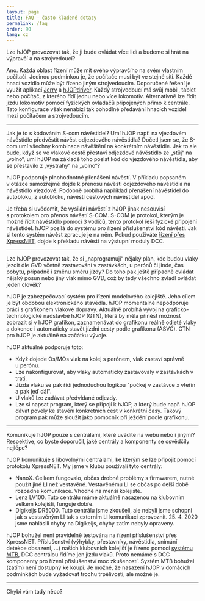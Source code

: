 ```yaml
---
layout: page
title: FAQ – často kladené dotazy
permalink: /faq
order: 90
lang: cz
---
```


<div class="faq-question"><p>Lze hJOP provozovat tak, že ji bude ovládat více
lidí a budeme si hrát na výpravčí a na strojvedoucí?</p></div>

<div class="faq-answer"><p>Ano. Každá oblast řízení může mít svého výpravčího na
svém vlastním počítači.  Jedinou podmínkou je, že počítače musí být ve stejné
síti.  Každé hnací vozidlo může být řízeno jiným strojvedoucím. Doporučené
řešení je využít aplikací <a href="/Jerry">Jerry</a> a <a
href="/hJOPdriver">hJOPdriver</a>. Každý strojvedoucí má svůj mobil, tablet
nebo počítač, z kterého řídí jednu nebo více lokomotiv. Alternativně lze řídit
jízdu lokomotiv pomocí fyzických ovladačů připojených přímo k centrále. Tato
konfigurace však nenabízí tak pohodlné předávání hnacích vozidel mezi počítačem
a strojvedoucím.</p></div>

<hr />

<div class="faq-question"><p>Jak je to s kódováním S-com návěstidel?
Umí hJOP např. na vjezdovém návěstidle předvěstit návěst odjezdového návěstidla?
Dočetl jsem se, že S-com umí všechny kombinace návěštění na konkrétním návěstidle.
Jak to ale bude, když se ve vlakové cestě přestaví odjezdové návěstidlo ze
„stůj“ na „volno“, umí hJOP na základě toho poslat kód do vjezdového návěstidla,
aby se přestavilo z „výstrahy“ na „volno“?</p></div>

<div class="faq-answer">
<p>hJOP podporuje plnohodnotné přenášení návěstí. V příkladu
popsaném v otázce samozřejmě dojde k přenosu návěsti odjezdového návěstidla
na návěstidlo vjezdové. Podobně probíhá například přenášení návěstidel do autobloku,
z autobloku, návěstí cestových návěstidel apod.</p>

<p>Je třeba si uvědomit, že vysílání návěstí z hJOP jinak
nesouvisí s protokolem pro přenos návěstí S-COM. S-COM je protokol, kterým je
možné řídit návěstidlo pomocí 3 vodičů, tento protokol řeší fyzické připojení
návěstidel. hJOP posílá do systému pro řízení příslušenství kód návěsti. Jak si
tento systém návěst zpracuje je na něm. Pokud používáte <a href="/trakce">řízení přes
XpressNET</a>, dojde k překladu návěsti na výstupní moduly DCC.</p>
</div>

<hr />

<div class="faq-question"><p>Lze hJOP provozovat tak, že si „naprogramuji“ nějaký
plán, kde budou vlaky jezdit dle GVD včetně zastavování v zastávkách, u perónů
či jinde, čas pobytu, případně i změnu směru jízdy?  Do toho pak ještě případně
ovládat nějaký posun nebo jiný vlak mimo GVD, což by tedy všechno zvládl
ovládat jeden člověk?</p></div>

<div class="faq-answer">
<p>hJOP je zabezpečovací systém pro řízení modelového kolejiště. Jeho cílem je být
obdobou elektronického stavědla. hJOP momentálně nepodporuje práci s grafikonem
vlakové dopravy. Aktuálně probíhá vývoj na graficko-technologické nadstavbě hJOP
(GTN), která by měla přinést možnost zobrazit si v hJOP grafikon, zaznamenávat
do grafikonu reálně odjeté vlaky a dokonce i automaticky stavět jízdní cesty
podle grafikonu (ASVC). GTN pro hJOP je aktuálně na začátku vývoje.</p>

<p>hJOP aktuálně podporuje toto:</p>

<ul>
<li>Když dojede Os/MOs vlak na kolej s perónem, vlak zastaví správně u perónu.</li>
<li>Lze nakonfigurovat, aby vlaky automaticky zastavovaly v zastávkách v trati.</li>
<li>Jízda vlaku se pak řídí jednoduchou logikou "počkej v zastávce x vteřin a pak jeď dál".</li>
<li>U vlaků lze zadávat předvídané odjezdy.</li>
<li>Lze si napsat program, který se připojí k hJOP, a který bude např. hJOP dávat
povely ke stavění konkrétních cest v konkrétní časy. Takový program pak
může sloužit jako pomocník při ježdění podle grafikonu.</li>
</ul>

<hr />

<div class="faq-question">
<p>Komunikuje hJOP pouze s centrálami, které uvádíte na webu nebo i jinými?
Respektive, co byste doporučil, jaké centrály a komponenty se osvědčily nejlépe?</p>
</div>

<div class="faq-answer">
<p>hJOP komunikuje s libovolnými centrálami, ke kterým se lze připojit pomocí
protokolu XpressNET. My jsme v klubu používali tyto centrály:</p>

<ul>
<li>NanoX. Celkem fungovalo, občas drobné problémy s firmwarem, nutné použít
jiné LI než vestavěné. Vestavěnému LI se občas po delší době rozpadne komunikace.
Vhodné na menší kolejiště.</li>
<li>Lenz LV100. Tuto centrálu máme aktuálně nasazenou na klubovním velkém kolejišti,
funguje dobře.</li>
<li>Digikeijs DR5000. Tuto centrálu jsme zkoušeli, ale nebyli jsme schopni jak
s vestavěným LI tak s externím LI komunikaci zprovoznit. 25. 4. 2020 jsme
nahlásili chyby na Digikeijs, chyby zatím nebyly opraveny.</li>
</ul>

<p>hJOP bohužel není pravidelně testována na řízení příslušenství přes XpressNET.
Příslušenství (výhybky, přestavníky, návěstidla, snímání detekce obsazení, ...)
našich klubovních kolejišť je řízeno pomocí <a href="https://mtb.kmz-brno.cz/">systému
MTB</a>, DCC centrálou řídíme jen jízdu vlaků.
Proto nemáme s DCC komponenty pro řízení příslušenství moc zkušeností.
Systém MTB bohužel (zatím) není dostupný ke koupi. Je možné, že nasazení hJOP
v domácích podmínkách bude vyžadovat trochu trpělivosti, ale možné je.</p>
</div>


<hr />

Chybí vám tady něco?
